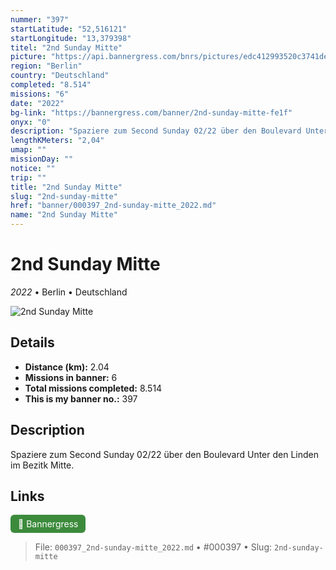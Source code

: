 ```yaml
---
nummer: "397"
startLatitude: "52,516121"
startLongitude: "13,379398"
titel: "2nd Sunday Mitte"
picture: "https://api.bannergress.com/bnrs/pictures/edc412993520c3741de81742a59f4e3f"
region: "Berlin"
country: "Deutschland"
completed: "8.514"
missions: "6"
date: "2022"
bg-link: "https://bannergress.com/banner/2nd-sunday-mitte-fe1f"
onyx: "0"
description: "Spaziere zum Second Sunday 02/22 über den Boulevard Unter den Linden im Bezitk Mitte."
lengthKMeters: "2,04"
umap: ""
missionDay: ""
notice: ""
trip: ""
title: "2nd Sunday Mitte"
slug: "2nd-sunday-mitte"
href: "banner/000397_2nd-sunday-mitte_2022.md"
name: "2nd Sunday Mitte"
---
```

# 2nd Sunday Mitte

*2022* • Berlin • Deutschland

![2nd Sunday Mitte](https://api.bannergress.com/bnrs/pictures/edc412993520c3741de81742a59f4e3f)



## Details
- **Distance (km):** 2.04
- **Missions in banner:** 6
- **Total missions completed:** 8.514
- **This is my banner no.:** 397



## Description
Spaziere zum Second Sunday 02/22 über den Boulevard Unter den Linden im Bezitk Mitte.



## Links
<a href="https://bannergress.com/banner/2nd-sunday-mitte-fe1f" target="_blank" style="display:inline-block;margin-right:8px;padding:6px 12px;background:#3c8b3c;color:#fff;text-decoration:none;border-radius:6px;">🔗 Bannergress</a>



> File: `000397_2nd-sunday-mitte_2022.md`
> • #000397
> • Slug: `2nd-sunday-mitte`
